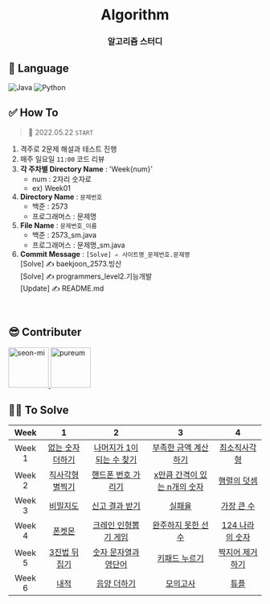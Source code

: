 <div align="center">
  <h1>Algorithm</h1>
  <h3>알고리즘 스터디</h3>
</div>

## 🔨 Language
![Java](https://img.shields.io/badge/Java-007396?style=flat&logo=Java&logoColor=white)
![Python](https://img.shields.io/badge/-Python-00599C?style=flat&logo=Python&logoColor=white)

## ✅ How To
> 📅 2022.05.22 `START`
1. 격주로 2문제 해설과 테스트 진행
2. 매주 일요일 `11:00` 코드 리뷰
3. **각 주차별 Directory Name** : 'Week{num}'
    - num : 2자리 숫자로
    - ex) Week01
4. **Directory Name** : `문제번호`
    - 백준 : 2573
    - 프로그래머스 : 문제명
5. **File Name** : `문제번호_이름`  
    - 백준 : 2573_sm.java  
    - 프로그래머스 : 문제명_sm.java
6. **Commit Message** : `[Solve] ✍ 사이트명_문제번호.문제명`  
  [Solve] ✍ baekjoon_2573.빙산  
  [Solve] ✍ programmers_level2.기능개발  
  [Update] ✍ README.md
  
<br />

## 😎 Contributer
<a href = "https://github.com/Seonmi-Hwang">
  <img src="https://avatars.githubusercontent.com/u/50273050?v=4" alt="seon-mi" width="80" style="max-width:100%" />
</a>
<a href = "https://github.com/pur3um">
  <img src="https://avatars.githubusercontent.com/u/99007025?v=4" alt="pureum" width="80" style="max-width:100%" />
</a>

<br />

## 👩‍💻 To Solve
|Week|1|2|3|4|
|:---:|:---:|:---:|:---:|:---:|
|Week 1|[없는 숫자 더하기](https://programmers.co.kr/learn/courses/30/lessons/86051)|[나머지가 1이 되는 수 찾기](https://programmers.co.kr/learn/courses/30/lessons/87389)|[부족한 금액 계산하기](https://programmers.co.kr/learn/courses/30/lessons/82612)|[최소직사각형](https://programmers.co.kr/learn/courses/30/lessons/86491)|
|Week 2|[직사각형 별찍기](https://programmers.co.kr/learn/courses/30/lessons/12969)|[핸드폰 번호 가리기](https://programmers.co.kr/learn/courses/30/lessons/12948)|[x만큼 간격이 있는 n개의 숫자](https://programmers.co.kr/learn/courses/30/lessons/12954)|[행렬의 덧셈](https://programmers.co.kr/learn/courses/30/lessons/12950)|
|Week 3|[비밀지도](https://programmers.co.kr/learn/courses/30/lessons/17681)|[신고 결과 받기](https://programmers.co.kr/learn/courses/30/lessons/92334)|[실패율](https://programmers.co.kr/learn/courses/30/lessons/42889)|[가장 큰 수](https://programmers.co.kr/learn/courses/30/lessons/42746)|
|Week 4|[폰켓몬](https://programmers.co.kr/learn/courses/30/lessons/1845)|[크레인 인형뽑기 게임](https://programmers.co.kr/learn/courses/30/lessons/64061)|[완주하지 못한 선수](https://programmers.co.kr/learn/courses/30/lessons/42576)|[124 나라의 숫자](https://programmers.co.kr/learn/courses/30/lessons/12899)|
|Week 5|[3진법 뒤집기](https://programmers.co.kr/learn/courses/30/lessons/68935)|[숫자 문자열과 영단어](https://programmers.co.kr/learn/courses/30/lessons/81301)|[키패드 누르기](https://programmers.co.kr/learn/courses/30/lessons/67256)|[짝지어 제거하기](https://programmers.co.kr/learn/courses/30/lessons/12973)|
|Week 6|[내적](https://programmers.co.kr/learn/courses/30/lessons/70128)|[음양 더하기](https://programmers.co.kr/learn/courses/30/lessons/76501)|[모의고사](https://programmers.co.kr/learn/courses/30/lessons/42840)|[튜플](https://programmers.co.kr/learn/courses/30/lessons/64065)|
